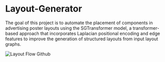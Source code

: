 # Layout-Generator
The goal of this project is to automate the placement of components in advertising poster layouts using the SGTransformer model, a transformer-based approach that incorporates Laplacian positional encoding and edge features to improve the generation of structured layouts from input layout graphs.

![Layout Flow Github](https://github.com/syahdeee/Layout-Generator/assets/100667458/73989be0-55b3-4503-bf80-d91da0618006)
